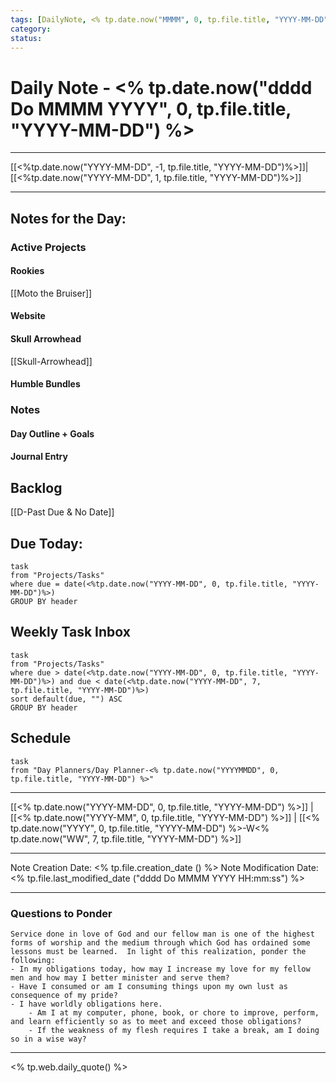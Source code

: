 ```yaml
---
tags: [DailyNote, <% tp.date.now("MMMM", 0, tp.file.title, "YYYY-MM-DD") %>, <% tp.date.now("YYYY", 0, tp.file.title, "YYYY-MM-DD") %>-W<% tp.date.now("WW", 7, tp.file.title, "YYYY-MM-DD") %>]
category:
status:
---
```


# Daily Note - <% tp.date.now("dddd Do MMMM YYYY", 0, tp.file.title, "YYYY-MM-DD") %>

---
[[<%tp.date.now("YYYY-MM-DD", -1, tp.file.title, "YYYY-MM-DD")%>]]|[[<%tp.date.now("YYYY-MM-DD", 1, tp.file.title, "YYYY-MM-DD")%>]]

---

## Notes for the Day:
### Active Projects
#### Rookies
[[Moto the Bruiser]]
#### Website
#### Skull Arrowhead
[[Skull-Arrowhead]]
#### Humble Bundles

### Notes
#### Day Outline + Goals

#### Journal Entry

## Backlog
[[D-Past Due & No Date]]

## Due Today:
```dataview
task
from "Projects/Tasks"
where due = date(<%tp.date.now("YYYY-MM-DD", 0, tp.file.title, "YYYY-MM-DD")%>)
GROUP BY header
```

## Weekly Task Inbox
```dataview
task
from "Projects/Tasks"
where due > date(<%tp.date.now("YYYY-MM-DD", 0, tp.file.title, "YYYY-MM-DD")%>) and due < date(<%tp.date.now("YYYY-MM-DD", 7, tp.file.title, "YYYY-MM-DD")%>)
sort default(due, "") ASC
GROUP BY header
```

## Schedule
```dataview
task
from "Day Planners/Day Planner-<% tp.date.now("YYYYMMDD", 0, tp.file.title, "YYYY-MM-DD") %>"

```
---
[[<% tp.date.now("YYYY-MM-DD", 0, tp.file.title, "YYYY-MM-DD") %>]] | [[<% tp.date.now("YYYY-MM", 0, tp.file.title, "YYYY-MM-DD") %>]] | [[<% tp.date.now("YYYY", 0, tp.file.title, "YYYY-MM-DD") %>-W<% tp.date.now("WW", 7, tp.file.title, "YYYY-MM-DD") %>]]

---

Note Creation Date: <% tp.file.creation_date () %>
Note Modification Date: <% tp.file.last_modified_date ("dddd Do MMMM YYYY HH:mm:ss") %> 

---
### Questions to Ponder
	Service done in love of God and our fellow man is one of the highest forms of worship and the medium through which God has ordained some lessons must be learned.  In light of this realization, ponder the following:
	- In my obligations today, how may I increase my love for my fellow men and how may I better minister and serve them?
	- Have I consumed or am I consuming things upon my own lust as consequence of my pride?
	- I have worldly obligations here.  
		- Am I at my computer, phone, book, or chore to improve, perform, and learn efficiently so as to meet and exceed those obligations?  
		- If the weakness of my flesh requires I take a break, am I doing so in a wise way?

--- 
<% tp.web.daily_quote() %>